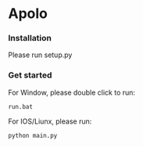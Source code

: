 # Apolo


### Installation
Please run setup.py

### Get started
For Window, please double click to run:
```
run.bat
```

For IOS/Liunx, please run:
```
python main.py
```

